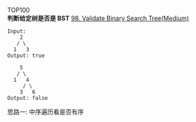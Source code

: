 TOP100  
**判断给定树是否是 BST**
[98. Validate Binary Search Tree(Medium)](https://leetcode.com/problems/validate-binary-search-tree/)

```
Input:
    2
   / \
  1   3
Output: true

    5
   / \
  1   4
     / \
    3   6
Output: false
```


思路一: 中序遍历看是否有序